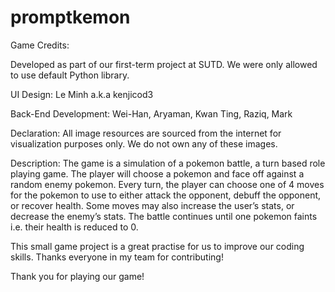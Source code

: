 # promptkemon
Game Credits:

Developed as part of our first-term project at SUTD. We were only allowed to use default Python library.

UI Design: 
  Le Minh a.k.a kenjicod3
  
Back-End Development: 
  Wei-Han, Aryaman, Kwan Ting, Raziq, Mark

Declaration:
  All image resources are sourced from the internet for visualization purposes only. We do not own any of these images.

Description: 
  The game is a simulation of a pokemon battle, a turn based role playing game. The player will choose a pokemon and face off against a random enemy pokemon. Every turn, the player can choose one of 4 moves for the pokemon to use to either attack the opponent, debuff the opponent, or recover health. Some moves may also increase the user’s stats, or decrease the enemy’s stats. The battle continues until one pokemon faints i.e. their health is reduced to 0.

This small game project is a great practise for us to improve our coding skills. Thanks everyone in my team for contributing!

Thank you for playing our game!
